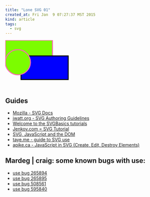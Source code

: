 ```yaml
---
title: "Lone SVG 01"
created_at: Fri Jan  9 07:27:37 MST 2015
kind: article
tags:
  - svg
---
```


<div id="svg-holder-div">
<svg version="1.1"
     baseProfile="full"
     xmlns="http://www.w3.org/2000/svg"
     xmlns:xlink="http://www.w3.org/1999/xlink"
     xmlns:ev="http://www.w3.org/2001/xml-events"
     id="top-svg">

<g id="g1">
<use id="use1" xlink:href="#rect1" style="stroke-width:3px; fill:LawnGreen; stroke:HotPink"/>
<use id="use2" xlink:href="#rect1" transform="translate(50,50)" style="stroke-width:3px; fill:Blue; stroke:Black"/>
<use id="use4" xlink:href="#circle2" transform="translate(0,30)" style="stroke-width:3px; fill:LawnGreen; stroke:HotPink"/>
</g>

<defs id="svgdefs">
  <rect id="rect1" x="0" y="0" width="150" height="75" />
  <circle id="circle2" cx="40" cy="40" r="40" />
</defs>

</svg>
</div>

## Guides

* [Mozilla - SVG Docs](https://developer.mozilla.org/en-US/docs/Web/SVG)
* [jwatt.org - SVG Authoring Guidelines](https://jwatt.org/svg/authoring/)
* [Welcome to the SVGBasics tutorials](http://www.svgbasics.com/index.html)
* [Jenkov.com = SVG Tutorial](http://tutorials.jenkov.com/svg/index.html)
* [SVG, JavaScript and the DOM](http://www.i-programmer.info/programming/graphics-and-imaging/3254-svg-javascript-and-the-dom.html)
* [taye.me - guide to SVG use](http://taye.me/blog/svg/a-guide-to-svg-use-elements/)
* [apike.ca - JavaScript in SVG (Create, Edit, Destroy Elements)](http://apike.ca/prog_svg_js_create.html)

## Mardeg | craig: some known bugs with use: 

* [use bug 265894](https://bugzilla.mozilla.org/show_bug.cgi?id=265894) 
* [use bug 265895](https://bugzilla.mozilla.org/show_bug.cgi?id=265895)
* [use bug 508561](https://bugzilla.mozilla.org/show_bug.cgi?id=508561)
* [use bug 595840](https://bugzilla.mozilla.org/show_bug.cgi?id=595840)

<script type="text/javascript">
$(function() {
  var svgele = null;
  svgele = document.createElementNS("http://www.w3.org/2000/svg", "circle");
  svgele.setAttribute("id", "circle1");
  svgele.cx.baseVal.value = 40;
  svgele.cy.baseVal.value = 40;
  svgele.r.baseVal.value = 40;
  document.getElementById('svgdefs').appendChild(svgele);

  svgele = document.createElementNS("http://www.w3.org/2000/svg", "use");
  svgele.setAttribute("id", "use3");
  svgele.setAttributeNS("http://www.w3.org/1999/xlink","href", "#circle1");
  svgele.style['stroke-width'] = "3px";
  svgele.style.fill = "White";
  svgele.style.stroke = "Black";
  document.getElementById('g1').appendChild(svgele);
});
</script>

